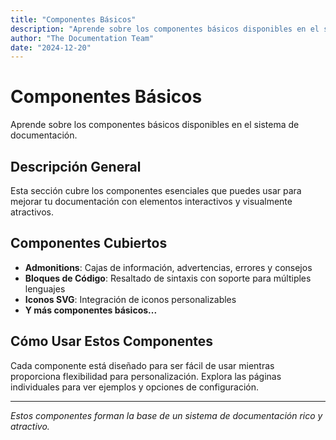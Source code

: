 ```yaml
---
title: "Componentes Básicos"
description: "Aprende sobre los componentes básicos disponibles en el sistema de documentación"
author: "The Documentation Team"
date: "2024-12-20"
---
```


# Componentes Básicos

Aprende sobre los componentes básicos disponibles en el sistema de documentación.

## Descripción General

Esta sección cubre los componentes esenciales que puedes usar para mejorar tu documentación con elementos interactivos y visualmente atractivos.

## Componentes Cubiertos

- **Admonitions**: Cajas de información, advertencias, errores y consejos
- **Bloques de Código**: Resaltado de sintaxis con soporte para múltiples lenguajes
- **Iconos SVG**: Integración de iconos personalizables
- **Y más componentes básicos...**

## Cómo Usar Estos Componentes

Cada componente está diseñado para ser fácil de usar mientras proporciona flexibilidad para personalización. Explora las páginas individuales para ver ejemplos y opciones de configuración.

---

*Estos componentes forman la base de un sistema de documentación rico y atractivo.*